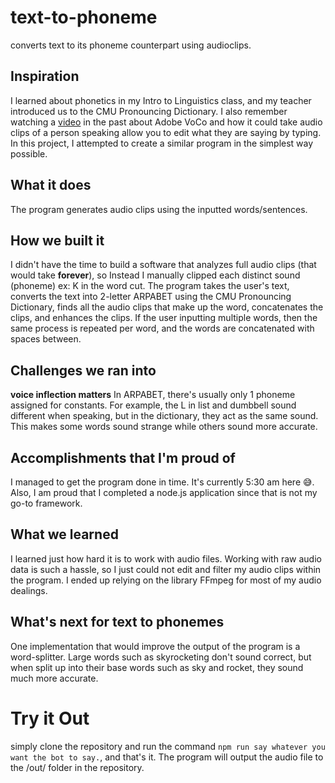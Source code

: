 # text-to-phoneme
 converts text to its phoneme counterpart using audioclips.
## Inspiration
I learned about phonetics in my Intro to Linguistics class, and my teacher introduced us to the CMU Pronouncing Dictionary. 
I also remember watching a [video](https://www.youtube.com/watch?v=I3l4XLZ59iw) in the past about Adobe VoCo and how it could take audio clips of a person speaking allow you to edit what they are saying by typing. In this project, I attempted to create a similar program in the simplest way possible.
## What it does
The program generates audio clips using the inputted words/sentences. 
## How we built it
I didn't have the time to build a software that analyzes full audio clips (that would take **forever**), so Instead I manually clipped each distinct sound (phoneme) ex: K in the word cut. The program takes the user's text, converts the text into 2-letter ARPABET using the CMU Pronouncing Dictionary, finds all the audio clips that make up the word, concatenates the clips, and enhances the clips. If the user inputting multiple words, then the same process is repeated per word, and the words are concatenated with spaces between.
## Challenges we ran into
**voice inflection matters**
In ARPABET, there's usually only 1 phoneme assigned for constants. For example, the L in list and dumbbell sound different when speaking, but in the dictionary, they act as the same sound. This makes some words sound strange while others sound more accurate. 
## Accomplishments that I'm proud of
I managed to get the program done in time. It's currently 5:30 am here 😅.
Also, I am proud that I completed a node.js application since that is not my go-to framework.
## What we learned
I learned just how hard it is to work with audio files. Working with raw audio data is such a hassle, so I just could not edit and filter my audio clips within the program. I ended up relying on the library FFmpeg for most of my audio dealings. 
## What's next for text to phonemes
One implementation that would improve the output of the program is a word-splitter. Large words such as skyrocketing don't sound correct, but when split up into their base words such as sky and rocket, they sound much more accurate. 
# Try it Out
simply clone the repository and run the command `npm run say whatever you want the bot to say.`, and that's it. The program will output the audio file to the /out/ folder in the repository.
